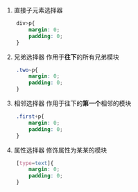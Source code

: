 1. 直接子元素选择器
```css
    div>p{
        margin: 0;
        padding: 0;
    }
```

2. 兄弟选择器
作用于**往下**的所有兄弟模块
```css
    .two~p{
        margin: 0;
        padding: 0;
    }
```

3. 相邻选择器
作用于往下的**第一个**相邻的模块
```css
    .first+p{
        margin: 0;
        padding: 0;
    }
```

4. 属性选择器
修饰属性为某某的模块
```css
    [type=text]{
        margin: 0;
        padding: 0;
    }
```